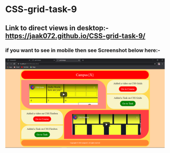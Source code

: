 # CSS-grid-task-9
## Link to direct views in desktop:-https://jaak072.github.io/CSS-grid-task-9/
### if you want to see in mobile then see Screenshot below here:-
![](https://github.com/jaak072/CSS-grid-task-9/blob/master/Screenshot/Screenshot%2001.png)
